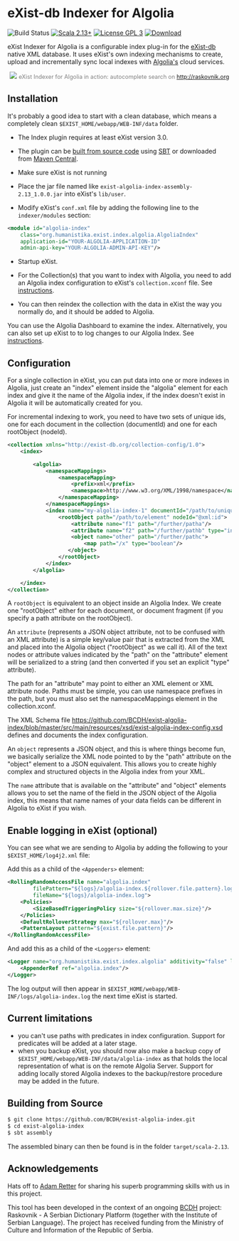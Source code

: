 # eXist-db Indexer for Algolia
![Build Status](https://github.com/BCDH/exist-algolia-index/actions/workflows/ci.yml/badge.svg) [![Scala 2.13+](https://img.shields.io/badge/scala-2.13+-dc322f.svg)](http://scala-lang.org) [![License GPL 3](https://img.shields.io/badge/license-GPL%203-blue.svg)](https://www.gnu.org/licenses/gpl-3.0.html) [![Download](https://img.shields.io/badge/download-version%201.0-ff69b4.svg)](http://search.maven.org/remotecontent?filepath=org/humanistika/exist/index/algolia/exist-algolia-index_2.13/1.0/exist-algolia-index_2.13-1.0-assembly.jar)


eXist Indexer for Algolia is a configurable index plug-in for the [eXist-db](https://github.com/eXist-db/exist) native XML database. It uses eXist's own indexing mechanisms to create, upload and incrementally sync local indexes with [Algolia's](http://www.algolia.com) cloud services.

<p align="center">
  <img src="https://i.imgur.com/yqIlRI0.png">
  <span style="color:gray; font-size:0.8rem">eXist Indexer for Algolia in action: autocomplete search on <a href="http://raskovnik.org">http://raskovnik.org</a></span>
</p>

## Installation

It's probably a good idea to start with a clean database, which means a completely clean `$EXIST_HOME/webapp/WEB-INF/data` folder.

* The Index plugin requires at least eXist version 3.0.

* The plugin can be [built from source code](#building) using [SBT](http://www.scala-sbt.org/) or downloaded from [Maven Central](https://search.maven.org/#search%7Cga%7C1%7Cg%3A%20org.humanistika.exist.index.algolia).

- Make sure eXist is not running

- Place the jar file named like `exist-algolia-index-assembly-2.13_1.0.0.jar` into eXist's `lib/user`.

- Modify eXist's `conf.xml` file by adding the following line to the `indexer/modules` section:

```xml
<module id="algolia-index"
    class="org.humanistika.exist.index.algolia.AlgoliaIndex"
    application-id="YOUR-ALGOLIA-APPLICATION-ID"
    admin-api-key="YOUR-ALGOLIA-ADMIN-API-KEY"/>
```

- Startup eXist.

- For the Collection(s) that you want to index with Algolia, you need to add an Algolia index configuration to eXist's `collection.xconf` file. See [instructions](#collectionconf).

- You can then reindex the collection with the data in eXist the way you normally do, and it should be added to Algolia.

You can use the Algolia Dashboard to examine the index. Alternatively, you can also set up eXist to to log changes to our Algolia Index. See [instructions](#logging).

<a name="collectionconf"/>

## Configuration


For a single collection in eXist, you can put data into one or more indexes in Algolia, just create an "index" element inside the "algolia" element for each index and give it the name of the Algolia index, if the index doesn't exist in Algolia it will be automatically created for you.

For incremental indexing to work, you need to have two sets of unique ids, one for each document in the collection (documentId) and one for each rootObject (nodeId).

```xml
<collection xmlns="http://exist-db.org/collection-config/1.0">
    <index>

        <algolia>
            <namespaceMappings>
                <namespaceMapping>
                    <prefix>xml</prefix>
                    <namespace>http://www.w3.org/XML/1998/namespace</namespace>
                </namespaceMapping>
            </namespaceMappings>
            <index name="my-algolia-index-1" documentId="/path/to/unique-id/@хml:id">
                <rootObject path="/path/to/element" nodeId="@xml:id">
                    <attribute name="f1" path="/further/patha"/>
                    <attribute name="f2" path="/further/pathb" type="integer"/>
                    <object name="other" path="/further/pathc">
                        <map path="/x" type="boolean"/>
                   </object>
                </rootObject>
            </index>
        </algolia>

    </index>
</collection>
```


A `rootObject` is equivalent to an object inside an Algolia Index. We create one "rootObject" either for each document, or document fragment (if you specify a path attribute on the rootObject).

An `attribute` (represents a JSON object attribute, not to be confused with an XML attribute) is a simple key/value pair that is extracted from the XML and placed into the Algolia object ("rootObject" as we call it). All of the text nodes or attribute values indicated by the "path" on the "attribute" element will be serialized to a string (and then converted if you set an explicit "type" attribute).

The path for an "attribute" may point to either an XML element or XML attribute node. Paths must be simple, you can use namespace prefixes in the path, but you must also set the namespaceMappings element in the collection.xconf.

The XML Schema file https://github.com/BCDH/exist-algolia-index/blob/master/src/main/resources/xsd/exist-algolia-index-config.xsd defines and documents the index configuration.

An `object` represents a JSON object, and this is where things become fun, we basically serialize the XML node pointed to by the "path" attribute on the "object" element to a JSON equivalent. This allows you to create highly complex and structured objects in the Algolia index from your XML.

The `name` attribute that is available on the "attribute" and "object" elements allows you to set the name of the field in the JSON object of the Algolia index, this means that name names of your data fields can be different in Algolia to eXist if you wish.

<a name="logging"/>

## Enable logging in eXist (optional)


You can see what we are sending to Algolia by adding the following to your `$EXIST_HOME/log4j2.xml` file:

Add this as a child of the `<Appenders>` element:

```xml
<RollingRandomAccessFile name="algolia.index"
        filePattern="${logs}/algolia-index.${rollover.file.pattern}.log.gz"
        fileName="${logs}/algolia-index.log">
    <Policies>
        <SizeBasedTriggeringPolicy size="${rollover.max.size}"/>
    </Policies>
    <DefaultRolloverStrategy max="${rollover.max}"/>
    <PatternLayout pattern="${exist.file.pattern}"/>
</RollingRandomAccessFile>
```

And add this as a child of the `<Loggers>` element:

```	xml
<Logger name="org.humanistika.exist.index.algolia" additivity="false" level="trace">
    <AppenderRef ref="algolia.index"/>
</Logger>
```

The log output will then appear in
`$EXIST_HOME/webapp/WEB-INF/logs/algolia-index.log` the next time eXist is started.

## Current limitations

- you can't use paths with predicates in index configuration. Support for predicates will be added at a later stage.
- when you backup eXist, you should now also
make a backup copy of `$EXIST_HOME/webapp/WEB-INF/data/algolia-index` as that holds the local representation of what is on the remote Algolia Server. Support for adding locally stored Algolia indexes to the backup/restore procedure may be added in the future.

## Building from Source
<a name="building"/>

```bash
$ git clone https://github.com/BCDH/exist-algolia-index.git
$ cd exist-algolia-index
$ sbt assembly
```

The assembled binary can then be found is in the folder `target/scala-2.13`.


## Acknowledgements

Hats off to [Adam Retter](https://github.com/adamretter) for sharing his superb programming skills with us in this project.

This tool has been developed in the context of an ongoing [BCDH](http://www.humanistika.org) project: Raskovnik - A Serbian Dictionary Platform (together with the Institute of Serbian Language). The project has received funding from the Ministry of Culture and Information of the Republic of Serbia.
